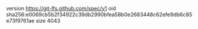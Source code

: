 version https://git-lfs.github.com/spec/v1
oid sha256:e0069cb5b2f34922c39db2990bfea58b0e2683448c62efe9db6c85e73f9761ae
size 4043
